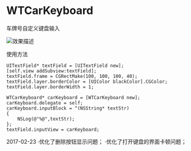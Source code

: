 # WTCarKeyboard
车牌号自定义键盘输入

![效果描述](https://github.com/Sean-LWT/WTCarKeyboard/blob/master/screenshot.gif)

使用方法

    UITextField* textField = [UITextField new];
    [self.view addSubview:textField];
    textField.frame = CGRectMake(100, 100, 100, 40);
    textField.layer.borderColor = [UIColor blackColor].CGColor;
    textField.layer.borderWidth = 1;
    
    WTCarKeyboard* carKeyboard = [WTCarKeyboard new];
    carKeyboard.delegate = self;
    carKeyboard.inputBlock = ^(NSString* textStr)
    {
        NSLog(@"%@",textStr);
    };
    textField.inputView = carKeyboard;

2017-02-23
·优化了删除按钮显示问题；
·优化了打开键盘的界面卡顿问题；

